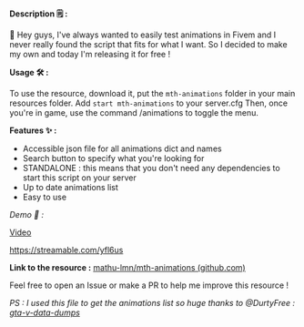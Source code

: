 **Description :spiral_notepad:  :** 

:wave:  Hey guys, I've always wanted to easily test animations in Fivem and I never really found the script that fits for what I want. So I decided to make my own and today I'm releasing it for free !

**Usage :hammer_and_wrench: :**

To use the resource, download it, put the `mth-animations` folder in your main resources folder.
Add `start mth-animations` to your server.cfg
Then, once you're in game, use the command /animations to toggle the menu.

**Features :sparkles: :**
* Accessible json file for all animations dict and names
* Search button to specify what you're looking for
* STANDALONE : this means that you don't need any dependencies to start this script on your server
* Up to date animations list
* Easy to use


*Demo :eyes:  :*

[Video](https://streamable.com/yfl6us)

https://streamable.com/yfl6us

**Link to the resource :** [mathu-lmn/mth-animations (github.com)](https://github.com/Mathu-lmn/mth-animations)

Feel free to open an Issue or make a PR to help me improve this resource !

*PS : I used this file to get the animations list so huge thanks to @DurtyFree : [gta-v-data-dumps](https://github.com/DurtyFree/gta-v-data-dumps)*